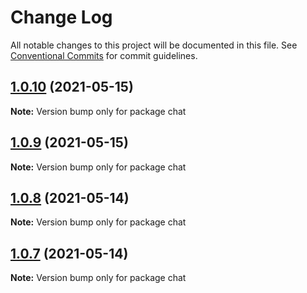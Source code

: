 # Change Log

All notable changes to this project will be documented in this file.
See [Conventional Commits](https://conventionalcommits.org) for commit guidelines.

## [1.0.10](https://github.com/sametpalitci/microservice-chat-app/compare/v1.0.9...v1.0.10) (2021-05-15)

**Note:** Version bump only for package chat





## [1.0.9](https://github.com/sametpalitci/microservice-chat-app/compare/v1.0.8...v1.0.9) (2021-05-15)

**Note:** Version bump only for package chat





## [1.0.8](https://github.com/sametpalitci/microservice-chat-app/compare/v1.0.7...v1.0.8) (2021-05-14)

**Note:** Version bump only for package chat





## [1.0.7](https://github.com/sametpalitci/microservice-chat-app/compare/v1.0.6...v1.0.7) (2021-05-14)

**Note:** Version bump only for package chat
